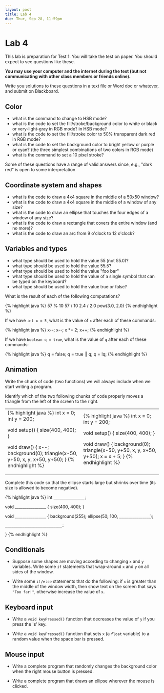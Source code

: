 ```yaml
---
layout: post
title: Lab 4
due: Thur, Sep 28, 11:59pm
---
```


# Lab 4

This lab is preparation for Test 1. You will take the test on paper. You should expect to see questions like these.

**You may use your computer and the internet during the test (but not communicating with other class members or friends online).**

Write you solutions to these questions in a text file or Word doc or whatever, and submit on Blackboard.

## Color

- what is the command to change to HSB mode?
- what is the code to set the fill/stroke/background color to white or
  black or very-light-gray in RGB mode? in HSB mode?
- what is the code to set the fill/stroke color to 50% transparent
  dark red in RGB mode?
- what is the code to set the background color to bright yellow or
  purple or cyan? (the three simplest combinations of two colors in
  RGB mode)
- what is the command to set a 10 pixel stroke?

Some of these questions have a range of valid answers since, e.g.,
"dark red" is open to some interpretation.

## Coordinate system and shapes

- what is the code to draw a 4x4 square in the middle of a 50x50 window?
- what is the code to draw a 4x4 square in the middle of a window of any size?
- what is the code to draw an ellipse that touches the four edges of a window of any size?
- what is the code to draw a rectangle that covers the entire window
  (and no more)?
- what is the code to draw an arc from 9 o'clock to 12 o'clock?

## Variables and types

- what type should be used to hold the value 55 (not 55.0)?
- what type should be used to hold the value 55.5?
- what type should be used to hold the value "foo bar"
- what type should be used to hold the value of a single symbol that can be typed on the keyboard?
- what type should be used to hold the value true or false?

What is the result of each of the following computations?

{% highlight java %}
57 % 10
57 / 10
2.4 / 2.0
pow(3.0, 2.0)
{% endhighlight %}

If we have `int x = 5`, what is the value of `x` after each of these commands:

{% highlight java %}
x--;
x--;
x *= 2;
x++;
{% endhighlight %}

If we have `boolean q = true`, what is the value of `q` after each of
these commands:

{% highlight java %}
q = false;
q = true || q;
q = !q;
{% endhighlight %}

## Animation

Write the chunk of code (two functions) we will always include when we
start writing a program.

Identify which of the two following chunks of code properly moves a
triangle from the left of the screen to the right.

<table>
<tr>
<td>
{% highlight java %}
int x = 0;
int y = 200;

void setup()
{
    size(400, 400);
}

void draw()
{
    x--;
    background(0);
    triangle(x-50, y+50, x, y, x+50, y+50);
}
{% endhighlight %}
</td>
<td>
{% highlight java %}
int x = 0;
int y = 200;

void setup()
{
    size(400, 400);
}

void draw()
{
    background(0);
    triangle(x-50, y+50, x, y, x+50, y+50);
    x = x + 5;
}
{% endhighlight %}
</td>
</tr>
</table>

Complete this code so that the ellipse starts large but shrinks over
time (its size is allowed to become negative).

{% highlight java %}
int ________________;

void ________________
{
    size(400, 400);
}

void ________________
{
    background(255);
    ellipse(50, 100, ________________);
    
    __________________________;
}
{% endhighlight %}

## Conditionals

- Suppose some shapes are moving according to changing `x` and `y`
  variables. Write some `if` statements that wrap-around `x` and `y`
  on all sides of the window.

- Write some `if/else` statements that do the following: if `x` is
  greater than the middle of the window width, then show text on the
  screen that says `"Too far!"`, otherwise increase the value of `x`.

## Keyboard input

- Write a `void keyPressed()` function that decreases the value of `y`
  if you press the 's' key.

- Write a `void keyPressed()` function that sets `x` (a `float`
  variable) to a random value when the space bar is pressed.

## Mouse input

- Write a complete program that randomly changes the background color
  when the right mouse button is pressed.

- Write a complete program that draws an ellipse wherever the mouse is
  clicked.

